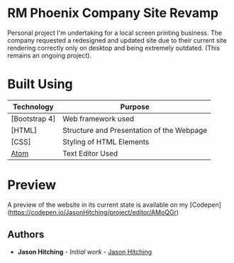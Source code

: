 # RM Phoenix Company Site Revamp

Personal project I'm undertaking for a local screen printing business. The company requested a redesigned and updated site due to their current site rendering correctly only on desktop and being extremely outdated. (This remains an ongoing project).

# Built Using

Technology | Purpose
------------ | -------------
[Bootstrap 4] | Web framework used
[HTML] | Structure and Presentation of the Webpage
[CSS] | Styling of HTML Elements
[Atom](https://atom.io/) | Text Editor Used

# Preview

A preview of the website in its current state is available on my [Codepen] (https://codepen.io/JasonHitching/project/editor/AMoQGr)


## Authors

* **Jason Hitching** - *Initial work* - [Jason Hitching](https://github.com/JasonHitching)
